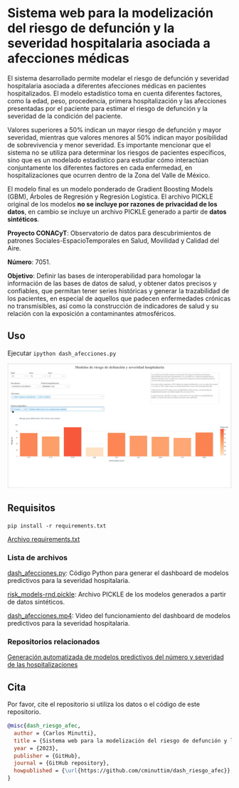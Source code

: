 # Sistema web para la modelización del riesgo de defunción y la severidad hospitalaria asociada a afecciones médicas
El sistema desarrollado permite modelar el riesgo de defunción y severidad hospitalaria asociada a diferentes afecciones médicas en pacientes hospitalizados. El modelo estadístico toma en cuenta diferentes factores, como la edad, peso, procedencia, primera hospitalización y las afecciones presentadas por el paciente para estimar el riesgo de defunción y la severidad de la condición del paciente.

Valores superiores a 50% indican un mayor riesgo de defunción y mayor severidad, mientras que valores menores al 50% indican mayor posibilidad de sobrevivencia y menor severidad. Es importante mencionar que el sistema no se utiliza para determinar los riesgos de pacientes específicos, sino que es un modelado estadístico para estudiar cómo interactúan conjuntamente los diferentes factores en cada enfermedad, en hospitalizaciones que ocurren dentro de la Zona del Valle de México.

El modelo final es un modelo ponderado de Gradient Boosting Models (GBM), Árboles de Regresión y Regresión Logística. El archivo PICKLE original de los modelos **no se incluye por razones de privacidad de los datos**, en cambio se incluye un archivo PICKLE generado a partir de **datos sintéticos**.

**Proyecto CONACyT**: Observatorio de datos para descubrimientos de patrones Sociales-EspacioTemporales en Salud, Movilidad y Calidad del Aire.

**Número**: 7051.

**Objetivo**: Definir las bases de interoperabilidad para homologar la información de las bases de datos de salud, y obtener datos precisos y confiables, que permitan tener series históricas y generar la trazabilidad de los pacientes, en especial de aquellos que padecen enfermedades crónicas no transmisibles, así como la construcción de indicadores de salud y su relación con la exposición a contaminantes atmosféricos. 


## Uso
Ejecutar `ipython dash_afecciones.py`

![Captura de pantalla del sistema web funcionando](dash.jpg)


## Requisitos
`pip install -r requirements.txt`

[Archivo requirements.txt](requirements.txt)

### Lista de archivos
[dash_afecciones.py](dash_afecciones.py): Código Python para generar el dashboard de modelos predictivos para la severidad hospitalaria.

[risk_models-rnd.pickle](risk_models-rnd.pickle): Archivo PICKLE de los modelos generados a partir de datos sintéticos.	

[dash_afecciones.mp4](dash_afecciones.mp4): Video del funcionamiento del dashboard de modelos predictivos para la severidad hospitalaria.	


### Repositorios relacionados
[Generación automatizada de modelos predictivos del número y severidad de las hospitalizaciones](https://github.com/cminuttim/modelos_hosp)


## Cita

Por favor, cite el repositorio si utiliza los datos o el código de este repositorio.
```bibtex
@misc{dash_riesgo_afec,
  author = {Carlos Minutti},
  title = {Sistema web para la modelización del riesgo de defunción y la severidad hospitalaria asociada a afecciones médicas},
  year = {2023},
  publisher = {GitHub},
  journal = {GitHub repository},
  howpublished = {\url{https://github.com/cminuttim/dash_riesgo_afec}},
}
```
